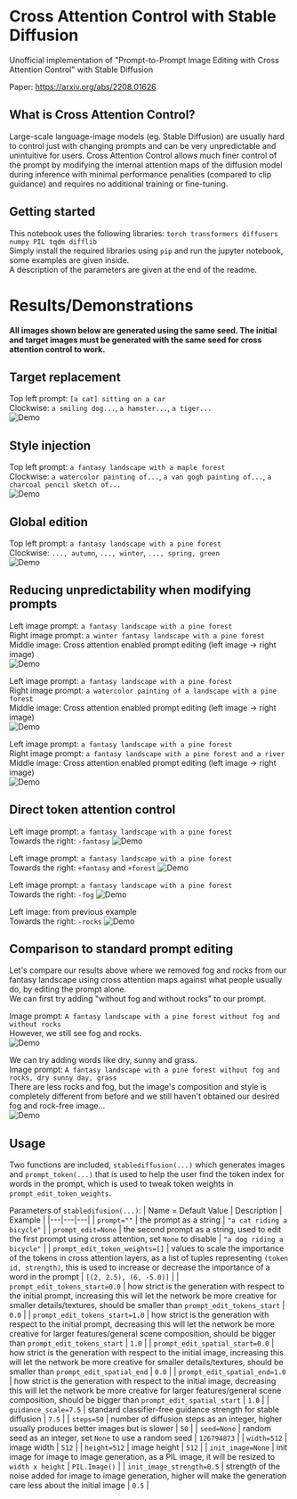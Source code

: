 # Cross Attention Control with Stable Diffusion
Unofficial implementation of "Prompt-to-Prompt Image Editing with Cross Attention Control" with Stable Diffusion  

Paper: https://arxiv.org/abs/2208.01626

## What is Cross Attention Control?
Large-scale language-image models (eg. Stable Diffusion) are usually hard to control just with changing prompts and can be very unpredictable and unintuitive for users. Cross Attention Control allows much finer control of the prompt by modifying the internal attention maps of the diffusion model during inference with minimal performance penalities (compared to clip guidance) and requires no additional training or fine-tuning.

## Getting started
This notebook uses the following libraries: `torch transformers diffusers numpy PIL tqdm difflib`  
Simply install the required libraries using `pip` and run the jupyter notebook, some examples are given inside.  
A description of the parameters are given at the end of the readme.  

# Results/Demonstrations
**All images shown below are generated using the same seed. The initial and target images must be generated with the same seed for cross attention control to work.**

## Target replacement
Top left prompt: `[a cat] sitting on a car`  
Clockwise: `a smiling dog...`, `a hamster...`, `a tiger...`  
![Demo](https://github.com/bloc97/CrossAttentionControl/blob/main/images/fouranimals.png?raw=true)

## Style injection
Top left prompt: `a fantasy landscape with a maple forest`  
Clockwise: `a watercolor painting of...`, `a van gogh painting of...`, `a charcoal pencil sketch of...`  
![Demo](https://github.com/bloc97/CrossAttentionControl/blob/main/images/fourstyles.png?raw=true)

## Global edition
Top left prompt: `a fantasy landscape with a pine forest`  
Clockwise: `..., autumn`, `..., winter`, `..., spring, green`  
![Demo](https://github.com/bloc97/CrossAttentionControl/blob/main/images/fourseasons.png?raw=true)

## Reducing unpredictability when modifying prompts

Left image prompt: `a fantasy landscape with a pine forest`  
Right image prompt: `a winter fantasy landscape with a pine forest`  
Middle image: Cross attention enabled prompt editing (left image -> right image)  
![Demo](https://github.com/bloc97/CrossAttentionControl/blob/main/images/a%20fantasy%20landscape%20with%20a%20pine%20forest%20-%20a%20winter%20fantasy%20landscape%20with%20a%20pine%20forest.png?raw=true)

Left image prompt: `a fantasy landscape with a pine forest`  
Right image prompt: `a watercolor painting of a landscape with a pine forest`  
Middle image: Cross attention enabled prompt editing (left image -> right image)  
![Demo](https://github.com/bloc97/CrossAttentionControl/blob/main/images/a%20fantasy%20landscape%20with%20a%20pine%20forest%20-%20a%20watercolor%20painting%20of%20a%20landscape%20with%20a%20pine%20forest.png?raw=true)

Left image prompt: `a fantasy landscape with a pine forest`  
Right image prompt: `a fantasy landscape with a pine forest and a river`  
Middle image: Cross attention enabled prompt editing (left image -> right image)  
![Demo](https://github.com/bloc97/CrossAttentionControl/blob/main/images/a%20fantasy%20landscape%20with%20a%20pine%20forest%20-%20A%20fantasy%20landscape%20with%20a%20pine%20forest%20and%20a%20river.png?raw=true)

## Direct token attention control
Left image prompt: `a fantasy landscape with a pine forest`  
Towards the right: `-fantasy`
![Demo](https://github.com/bloc97/CrossAttentionControl/blob/main/images/a%20fantasy%20landscape%20with%20a%20pine%20forest%20-%20decrease%20fantasy.png?raw=true)

Left image prompt: `a fantasy landscape with a pine forest`  
Towards the right: `+fantasy` and `+forest` 
![Demo](https://github.com/bloc97/CrossAttentionControl/blob/main/images/a%20fantasy%20landscape%20with%20a%20pine%20forest%20-%20increase%20fantasy%20and%20forest.png?raw=true)

Left image prompt: `a fantasy landscape with a pine forest`  
Towards the right: `-fog` 
![Demo](https://github.com/bloc97/CrossAttentionControl/blob/main/images/a%20fantasy%20landscape%20with%20a%20pine%20forest%20-%20decrease%20fog.png?raw=true)

Left image: from previous example  
Towards the right: `-rocks` 
![Demo](https://github.com/bloc97/CrossAttentionControl/blob/main/images/a%20fantasy%20landscape%20with%20a%20pine%20forest%20-%20decrease%20rocks.png?raw=true)

## Comparison to standard prompt editing
Let's compare our results above where we removed fog and rocks from our fantasy landscape using cross attention maps against what people usually do, by editing the prompt alone.  
We can first try adding "without fog and without rocks" to our prompt.  

Image prompt: `A fantasy landscape with a pine forest without fog and without rocks`  
However, we still see fog and rocks.  
![Demo](https://github.com/bloc97/CrossAttentionControl/blob/main/images/A%20fantasy%20landscape%20with%20a%20pine%20forest%20without%20fog%20and%20without%20rocks.png?raw=true)

We can try adding words like dry, sunny and grass.  
Image prompt: `A fantasy landscape with a pine forest without fog and rocks, dry sunny day, grass`  
There are less rocks and fog, but the image's composition and style is completely different from before and we still haven't obtained our desired fog and rock-free image...  
![Demo](https://github.com/bloc97/CrossAttentionControl/blob/main/images/A%20fantasy%20landscape%20with%20a%20pine%20forest%20without%20fog%20and%20rocks%2C%20dry%20sunny%20day%2C%20grass.png?raw=true)


## Usage
Two functions are included, `stablediffusion(...)` which generates images and `prompt_token(...)` that is used to help the user find the token index for words in the prompt, which is used to tweak token weights in `prompt_edit_token_weights`.

Parameters of `stabledifusion(...)`:
| Name = Default Value | Description | Example |
|---|---|---|
| `prompt=""` | the prompt as a string | `"a cat riding a bicycle"` |
| `prompt_edit=None` | the second prompt as a string, used to edit the first prompt using cross attention, set `None` to disable | `"a dog riding a bicycle"` |
| `prompt_edit_token_weights=[]` | values to scale the importance of the tokens in cross attention layers, as a list of tuples representing `(token id, strength)`, this is used to increase or decrease the importance of a word in the prompt | `[(2, 2.5), (6, -5.0)]` |
| `prompt_edit_tokens_start=0.0` | how strict is the generation with respect to the initial prompt, increasing this will let the network be more creative for smaller details/textures, should be smaller than `prompt_edit_tokens_start` | `0.0` |
| `prompt_edit_tokens_start=1.0` | how strict is the generation with respect to the initial prompt, decreasing this will let the network be more creative for larger features/general scene composition, should be bigger than `prompt_edit_tokens_start` | `1.0` |
| `prompt_edit_spatial_start=0.0` | how strict is the generation with respect to the initial image, increasing this will let the network be more creative for smaller details/textures, should be smaller than `prompt_edit_spatial_end` | `0.0` |
| `prompt_edit_spatial_end=1.0` | how strict is the generation with respect to the initial image, decreasing this will let the network be more creative for larger features/general scene composition, should be bigger than `prompt_edit_spatial_start` | `1.0` |
| `guidance_scale=7.5` | standard classifier-free guidance strength for stable diffusion | `7.5` |
| `steps=50` | number of diffusion steps as an integer, higher usually produces better images but is slower | `50` |
| `seed=None` | random seed as an integer, set `None` to use a random seed | `126794873` |
| `width=512` | image width | `512` |
| `height=512` | image height | `512` |
| `init_image=None` | init image for image to image generation, as a PIL image, it will be resized to `width x height` | `PIL.Image()` |
| `init_image_strength=0.5` | strength of the noise added for image to image generation, higher will make the generation care less about the initial image | `0.5` |
